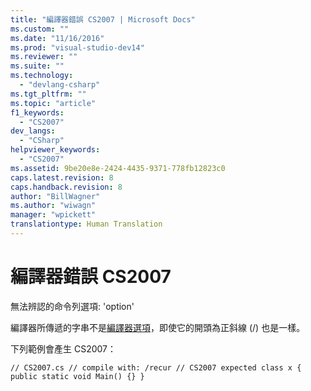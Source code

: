 ```yaml
---
title: "編譯器錯誤 CS2007 | Microsoft Docs"
ms.custom: ""
ms.date: "11/16/2016"
ms.prod: "visual-studio-dev14"
ms.reviewer: ""
ms.suite: ""
ms.technology: 
  - "devlang-csharp"
ms.tgt_pltfrm: ""
ms.topic: "article"
f1_keywords: 
  - "CS2007"
dev_langs: 
  - "CSharp"
helpviewer_keywords: 
  - "CS2007"
ms.assetid: 9be20e8e-2424-4435-9371-778fb12823c0
caps.latest.revision: 8
caps.handback.revision: 8
author: "BillWagner"
ms.author: "wiwagn"
manager: "wpickett"
translationtype: Human Translation
---
```

# 編譯器錯誤 CS2007
無法辨認的命令列選項: 'option'  
  
 編譯器所傳遞的字串不是[編譯器選項](../../csharp/language-reference/compiler-options/index.md)，即使它的開頭為正斜線 \(\/\) 也是一樣。  
  
 下列範例會產生 CS2007：  
  
```  
// CS2007.cs // compile with: /recur // CS2007 expected class x { public static void Main() {} }  
```